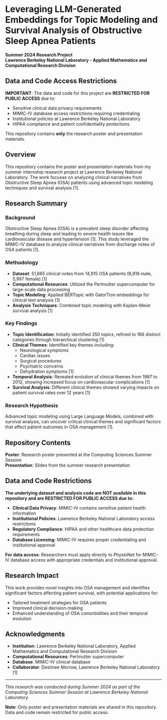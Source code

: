 
# Leveraging LLM-Generated Embeddings for Topic Modeling and Survival Analysis of Obstructive Sleep Apnea Patients

**Summer 2024 Research Project**  
**Lawrence Berkeley National Laboratory - Applied Mathematics and Computational Research Division**

## Data and Code Access Restrictions

**IMPORTANT**: The data and code for this project are **RESTRICTED FOR PUBLIC ACCESS** due to:
- Sensitive clinical data privacy requirements
- MIMIC-IV database access restrictions requiring credentialing
- Institutional policies at Lawrence Berkeley National Laboratory
- HIPAA compliance and patient confidentiality protections

This repository contains **only** the research poster and presentation materials.

## Overview

This repository contains the poster and presentation materials from my summer internship research project at Lawrence Berkeley National Laboratory. The work focuses on analyzing clinical narratives from Obstructive Sleep Apnea (OSA) patients using advanced topic modeling techniques and survival analysis [1].

## Research Summary

### Background
Obstructive Sleep Apnea (OSA) is a prevalent sleep disorder affecting breathing during sleep and leading to severe health issues like cardiovascular disease and hypertension [1]. This study leveraged the MIMIC-IV database to analyze clinical narratives from discharge notes of OSA patients [1].

### Methodology
- **Dataset**: 51,865 clinical notes from 14,915 OSA patients (8,918 male, 5,997 female) [1]
- **Computational Resources**: Utilized the Perlmutter supercomputer for large-scale data processing
- **Topic Modeling**: Applied BERTopic with GatorTron embeddings for clinical text analysis [1]
- **Analysis Techniques**: Combined topic modeling with Kaplan-Meier survival analysis [1]

### Key Findings
- **Topic Identification**: Initially identified 350 topics, refined to 166 distinct categories through hierarchical clustering [1]
- **Clinical Themes**: Identified key themes including:
  - Neurological symptoms
  - Cardiac issues  
  - Surgical procedures
  - Psychiatric concerns
  - Dehydration symptoms [1]
- **Temporal Analysis**: Revealed evolution of clinical themes from 1987 to 2012, showing increased focus on cardiovascular complications [1]
- **Survival Analysis**: Different clinical themes showed varying impacts on patient survival rates over 12 years [1]

### Research Hypothesis
Advanced topic modeling using Large Language Models, combined with survival analysis, can uncover critical clinical themes and significant factors that affect patient outcomes in OSA management [1].

## Repository Contents

**Poster**: Research poster presented at the Computing Sciences Summer Session  
**Presentation**: Slides from the summer research presentation

## Data and Code Restrictions

**The underlying dataset and analysis code are NOT available in this repository and are RESTRICTED FOR PUBLIC ACCESS due to:**

- **Clinical Data Privacy**: MIMIC-IV contains sensitive patient health information
- **Institutional Policies**: Lawrence Berkeley National Laboratory access restrictions
- **Regulatory Compliance**: HIPAA and other healthcare data protection requirements
- **Database Licensing**: MIMIC-IV requires proper credentialing and institutional approval

**For data access**: Researchers must apply directly to PhysioNet for MIMIC-IV database access with appropriate credentials and institutional approval.

## Research Impact

This work provides novel insights into OSA management and identifies significant factors affecting patient survival, with potential applications for:
- Tailored treatment strategies for OSA patients
- Improved clinical decision-making
- Enhanced understanding of OSA comorbidities and their temporal evolution

## Acknowledgments

- **Institution**: Lawrence Berkeley National Laboratory, Applied Mathematics and Computational Research Division
- **Computational Resources**: Perlmutter supercomputer
- **Database**: MIMIC-IV clinical database
- **Collaborator**: Destinee Morrow, Lawrence Berkeley National Laboratory [1]

---

*This research was conducted during Summer 2024 as part of the Computing Sciences Summer Session at Lawrence Berkeley National Laboratory.*

**Note**: Only poster and presentation materials are shared in this repository. Data and code remain restricted for public access.

